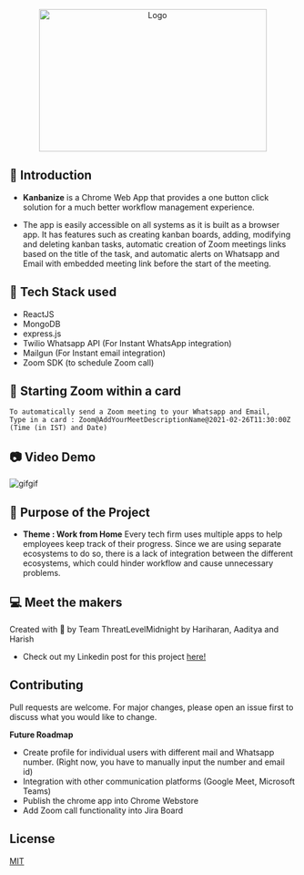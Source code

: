 <p align="center">
  <a href="https://github.com/Team-ThreatLevelMidnight/Kanbanize">
    <img src="https://user-images.githubusercontent.com/58134096/109415738-6c354e00-79e0-11eb-8e49-18676c0eae00.png" alt="Logo" width="400" height="250">
  </a>
 
## 📌 Introduction 

- **Kanbanize** is a Chrome Web App that provides a one button click solution for a much better workflow management experience. 

- The app is easily accessible on all systems as it is built as a browser app. It has features such as creating kanban boards, adding, modifying and deleting kanban tasks, automatic creation of Zoom meetings links based on the title of the task, and automatic alerts on Whatsapp and Email with embedded meeting link before the start of the meeting.

## 🔧 Tech Stack used

- ReactJS
- MongoDB
- express.js
- Twilio Whatsapp API (For Instant WhatsApp integration) 
- Mailgun (For Instant email integration) 
- Zoom SDK (to schedule Zoom call)

## 🤖 Starting Zoom within a card

```
To automatically send a Zoom meeting to your Whatsapp and Email, 
Type in a card : Zoom@AddYourMeetDescriptionName@2021-02-26T11:30:00Z (Time (in IST) and Date)
```


## 📷 Video Demo

 ![gifgif](https://user-images.githubusercontent.com/58134096/109416623-6d1cae80-79e5-11eb-9e52-a004c429ac28.gif)

## 🎯 Purpose of the Project

- **Theme : Work from Home** Every tech firm uses multiple apps to help employees keep track of their progress. Since we are using separate ecosystems to do so, there is a lack of integration between the different ecosystems, which could hinder workflow and cause unnecessary problems. 

## 💻 Meet the makers

Created with 💖 by Team ThreatLevelMidnight by Hariharan, Aaditya and Harish

- Check out my Linkedin post for this project <a href="https://www.linkedin.com/posts/hariharan-balasubramanian-2a7607187_we-all-know-how-difficult-it-is-to-understand-activity-6750294083803201536-PxaT">here!</a>


## Contributing
Pull requests are welcome. For major changes, please open an issue first to discuss what you would like to change.

**Future Roadmap**

- Create profile for individual users with different mail and Whatsapp number. (Right now, you have to manually input the number and email id)
- Integration with other communication platforms (Google Meet, Microsoft Teams)
- Publish the chrome app into Chrome Webstore
- Add Zoom call functionality into Jira Board
 
## License
[MIT](https://choosealicense.com/licenses/mit/)
